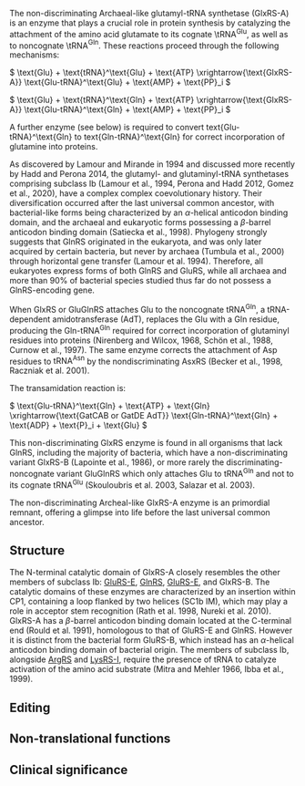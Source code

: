 
The non-discriminating Archaeal-like glutamyl-tRNA synthetase (GlxRS-A) is an enzyme that plays a crucial role in protein synthesis by catalyzing the attachment of the amino acid glutamate to its cognate \tRNA$^\text{Glu}$, as well as to noncognate \tRNA$^\text{Gln}$. These reactions proceed through the following mechanisms:




$ \text{Glu} + \text{tRNA}^\text{Glu} + \text{ATP} \xrightarrow{\text{GlxRS-A}} \text{Glu-tRNA}^\text{Glu} + \text{AMP} + \text{PP}_i  $


$ \text{Glu} + \text{tRNA}^\text{Gln} + \text{ATP} \xrightarrow{\text{GlxRS-A}} \text{Glu-tRNA}^\text{Gln} + \text{AMP} + \text{PP}_i  $


A further enzyme (see below) is required to convert text{Glu-tRNA}^\text{Gln} to text{Gln-tRNA}^\text{Gln} for correct incorporation of glutamine into proteins.


As discovered by Lamour and Mirande in 1994 and discussed more recently by Hadd and Perona 2014, the glutamyl- and glutaminyl-tRNA synthetases comprising subclass Ib (Lamour et al., 1994, Perona and Hadd 2012, Gomez et al., 2020), have a complex complex coevolutionary history. Their diversification occurred after the last universal common ancestor, with bacterial-like forms being characterized by an $\alpha$-helical anticodon binding domain, and the archaeal and eukaryotic forms possessing a $\beta$-barrel anticodon binding domain (Satiecka et al., 1998). Phylogeny strongly suggests that GlnRS originated in the eukaryota, and was only later acquired by certain bacteria, but never by archaea (Tumbula et al., 2000) through horizontal gene transfer (Lamour et al. 1994). Therefore, all eukaryotes express forms of both GlnRS and GluRS, while all archaea and more than 90% of bacterial species studied thus far do not possess a GlnRS-encoding gene.

When GlxRS or GluGlnRS attaches Glu to the noncognate $\text{tRNA}^\text{Gln}$, a tRNA-dependent amidotransferase (AdT), replaces the Glu with a Gln residue, producing the $\text{Gln-tRNA}^\text{Gln}$ required for correct incorporation of glutaminyl residues into proteins (Nirenberg and Wilcox, 1968, Schön et al., 1988, Curnow et al., 1997).  The same enzyme corrects the attachment of Asp residues to $\text{tRNA}^\text{Asn}$ by the nondiscriminating AsxRS (Becker et al., 1998, Raczniak et al. 2001). 

The transamidation reaction is:

$  \text{Glu-tRNA}^\text{Gln}  + \text{ATP} + \text{Gln} \xrightarrow{\text{GatCAB or GatDE AdT}} \text{Gln-tRNA}^\text{Gln} + \text{ADP} + \text{P}_i + \text{Glu}  $

This non-discriminating GlxRS enzyme is found in all organisms that lack GlnRS, including the majority of bacteria, which have a non-discriminating variant GlxRS-B (Lapointe et al., 1986), or more rarely the discriminating-noncognate variant GluGlnRS which only attaches Glu to tRNA$^\text{Gln}$ and not to its cognate tRNA$^\text{Glu}$ (Skouloubris et al. 2003, Salazar et al. 2003).


The non-discriminating Archeal-like GlxRS-A enzyme is an primordial remnant, offering a glimpse into life before the last universal common ancestor. 



## Structure



The N-terminal catalytic domain of GlxRS-A closely resembles the other members of subclass Ib: [GluRS-E](/class1/gln/), [GlnRS](/class1/glu1/), [GluRS-E](/class1/glu3/),  and GlxRS-B.
The catalytic domains of these enzymes are characterized by an insertion within CP1, containing a loop flanked by two helices (SC1b IM), which 
may play a role in acceptor stem recognition  (Rath et al. 1998, Nureki et al. 2010).
GlxRS-A has a $\beta$-barrel anticodon binding domain located at the C-terminal end (Rould et al. 1991), homologous to that of GluRS-E and GlnRS.
However it is distinct from the bacterial form GluRS-B, which instead has an $\alpha$-helical anticodon binding domain of bacterial origin. 
The members of subclass Ib, alongside [ArgRS](/class1/arg/) and  [LysRS-I](/class1/lys/), require the presence of tRNA to catalyze activation of the amino acid substrate (Mitra and Mehler 1966, Ibba et al., 1999).




## Editing


## Non-translational functions



## Clinical significance
